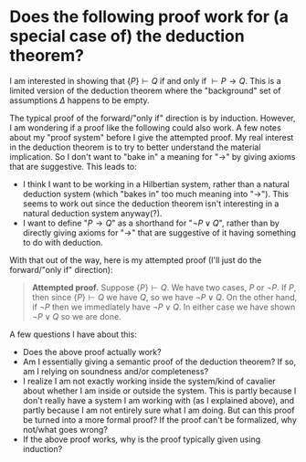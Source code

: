 # Does the following proof work for (a special case of) the deduction theorem?

I am interested in showing that $\{P\} \vdash Q$ if and only if $\vdash P \to Q$. This is a limited version of the deduction theorem where the "background" set of assumptions $\Delta$ happens to be empty.

The typical proof of the forward/"only if" direction is by induction. However, I am wondering if a proof like the following could also work. A few notes about my "proof system" before I give the attempted proof. My real interest in the deduction theorem is to try to better understand the material implication. So I don't want to "bake in" a meaning for "$\to$" by giving axioms that are suggestive. This leads to:

* I think I want to be working in a Hilbertian system, rather than a natural deduction system (which "bakes in" too much meaning into "$\to$"). This seems to work out since the deduction theorem isn't interesting in a natural deduction system anyway(?).
* I want to define "$P \to Q$" as a shorthand for "$\lnot P \lor Q$", rather than by directly giving axioms for "$\to$" that are suggestive of it having something to do with deduction.

With that out of the way, here is my attempted proof (I'll just do the forward/"only if" direction):

> **Attempted proof.** Suppose $\{P\} \vdash Q$. We have two cases, $P$ or $\lnot P$. If $P$, then since $\{P\} \vdash Q$ we have $Q$, so we have $\lnot P \lor Q$. On the other hand, if $\lnot P$ then we immediately have $\lnot P \lor Q$. In either case we have shown $\lnot P \lor Q$ so we are done.

A few questions I have about this:

* Does the above proof actually work?
* Am I essentially giving a semantic proof of the deduction theorem? If so, am I relying on soundness and/or completeness?
* I realize I am not exactly working inside the system/kind of cavalier about whether I am inside or outside the system. This is partly because I don't really have a system I am working with (as I explained above), and partly because I am not entirely sure what I am doing. But can this proof be turned into a more formal proof? If the proof can't be formalized, why not/what goes wrong?
* If the above proof works, why is the proof typically given using induction?
